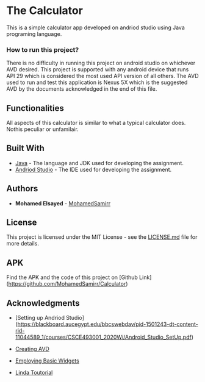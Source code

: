 # The Calculator

This is a simple calculator app developed on andriod studio using Java programing language. 


### How to run this project? 

There is no difficulty in running this project on android studio on whichever AVD desired. This project is supported with any android device that runs API 29 which is considered the most used API version of all others. The AVD used to run and test this application is Nexus 5X which is the suggested AVD by the documents acknowledged in the end of this file. 

## Functionalities 

 All aspects of this calculator is similar to what a typical calculator does. Nothis peculiar or unfamilair.


## Built With

* [Java](https://www.oracle.com/technetwork/java/javase/downloads/index.html) - The language and JDK used for developing the assignment. 
* [Andriod Studio](https://developer.android.com/studio) - The IDE used for developing the assignment. 

## Authors

* **Mohamed Elsayed** - [MohamedSamirr](https://github.com/MohamedSamirr)

## License

This project is licensed under the MIT License - see the [LICENSE.md](LICENSE.md) file for more details.

## APK

Find the APK and the code of this project on [Github Link] (https://github.com/MohamedSamirr/Calculator)


## Acknowledgments

* [Setting up Andriod Studio] (https://blackboard.aucegypt.edu/bbcswebdav/pid-1501243-dt-content-rid-11044589_1/courses/CSCE493001_2020Wi/Android_Studio_SetUp.pdf) 

* [Creating AVD](https://blackboard.aucegypt.edu/bbcswebdav/pid-1501243-dt-content-rid-11044590_1/courses/CSCE493001_2020Wi/AVD_CFG.pdf)

* [Employing Basic Widgets](https://link.springer.com/chapter/10.1007/978-1-4302-3985-7_9)

* [Linda Toutorial](https://www.lynda.com/Android-tutorials/Learning-Android-App-Development-Design-User-Interface/518054-2.html?srchtrk=index%3a2%0alinktypeid%3a2%0aq%3aandroid+UI%0apage%3a1%0as%3arelevance%0asa%3atrue%0aproducttypeid%3a2)


